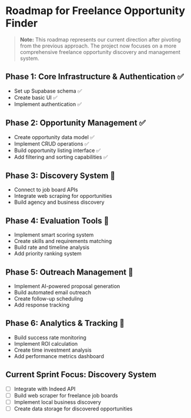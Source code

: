
# Roadmap for Freelance Opportunity Finder

> **Note:** This roadmap represents our current direction after pivoting from the previous approach. The project now focuses on a more comprehensive freelance opportunity discovery and management system.

## **Phase 1: Core Infrastructure & Authentication ✅**
- Set up Supabase schema ✅
- Create basic UI ✅
- Implement authentication ✅

## **Phase 2: Opportunity Management ✅**
- Create opportunity data model ✅
- Implement CRUD operations ✅
- Build opportunity listing interface ✅
- Add filtering and sorting capabilities ✅

## **Phase 3: Discovery System 🔲**
- Connect to job board APIs
- Integrate web scraping for opportunities
- Build agency and business discovery

## **Phase 4: Evaluation Tools 🔲**
- Implement smart scoring system
- Create skills and requirements matching
- Build rate and timeline analysis
- Add priority ranking system

## **Phase 5: Outreach Management 🔲**
- Implement AI-powered proposal generation
- Build automated email outreach
- Create follow-up scheduling
- Add response tracking

## **Phase 6: Analytics & Tracking 🔲**
- Build success rate monitoring
- Implement ROI calculation
- Create time investment analysis
- Add performance metrics dashboard

## **Current Sprint Focus: Discovery System**
- [ ] Integrate with Indeed API
- [ ] Build web scraper for freelance job boards
- [ ] Implement local business discovery
- [ ] Create data storage for discovered opportunities
